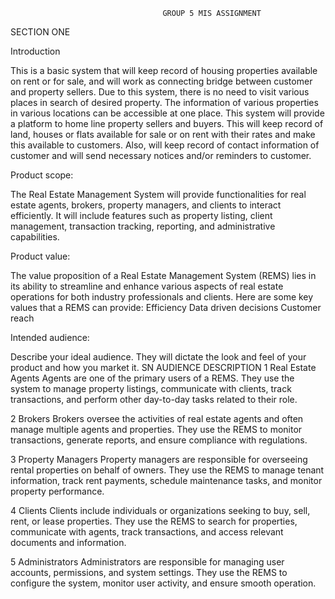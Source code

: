                                       GROUP 5 MIS ASSIGNMENT

SECTION ONE

Introduction

This is a basic system that will keep record of housing properties available on rent or for sale, and will work as connecting bridge between customer and property sellers. Due to this system, there is no need to visit various places in search of desired property. The information of various properties in various locations can be accessible at one place. This system will provide a platform to home line property sellers and buyers. This will keep record of land, houses or flats available for sale or on rent with their rates and make this available to customers. Also, will keep record of contact information of customer and will send necessary notices and/or reminders to customer.

Product scope:

The Real Estate Management System will provide functionalities for real estate agents, brokers, property managers, and clients to interact efficiently. It will include features such as property listing, client management, transaction tracking, reporting, and administrative capabilities.

Product value: 

The value proposition of a Real Estate Management System (REMS) lies in its ability to streamline and enhance various aspects of real estate operations for both industry professionals and clients.
Here are some key values that a REMS can provide:
Efficiency 
Data driven decisions 
Customer reach 

Intended audience: 

Describe your ideal audience. They will dictate the look and feel of your product and how you market it. 
SN 	AUDIENCE 	DESCRIPTION 
1	Real Estate Agents	Agents are one of the primary users of a REMS. They use the system to manage property listings, communicate with clients, track transactions, and perform other day-to-day tasks related to their role.

2	Brokers	 Brokers oversee the activities of real estate agents and often manage multiple agents and properties. They use the REMS to monitor transactions, generate reports, and ensure compliance with regulations.

3	Property Managers	Property managers are responsible for overseeing rental properties on behalf of owners. They use the REMS to manage tenant information, track rent payments, schedule maintenance tasks, and monitor property performance.

4	Clients	Clients include individuals or organizations seeking to buy, sell, rent, or lease properties. They use the REMS to search for properties, communicate with agents, track transactions, and access relevant documents and information.

5	Administrators	Administrators are responsible for managing user accounts, permissions, and system settings. They use the REMS to configure the system, monitor user activity, and ensure smooth operation.
